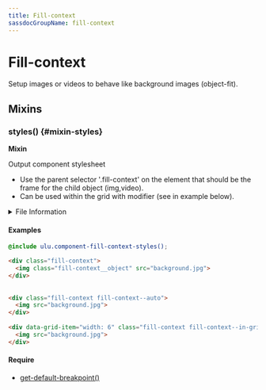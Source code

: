 ```yaml
---
title: Fill-context
sassdocGroupName: fill-context
---
```



# Fill-context

<div class="type-large">

Setup images or videos to behave like background images (object-fit).

</div>



## Mixins




<div class="sassdoc-item-header">

###  styles() {#mixin-styles}

  <div class="sassdoc-item-header__labels">
    <span class="tag tag--primary"><strong>Mixin</strong></span>
  </div>

</div>

  

Output component stylesheet
- Use the parent selector '.fill-context' on the element that should be the 
  frame for the child object (img,video).  
- Can be used within the grid with modifier (see in example below).
    
    


<details>
  <summary>File Information</summary>
  
- **File:** _fill-context.scss
- **Group:** fill-context
- **Type:** mixin
- **Lines (comments):** 10-28
- **Lines (code):** 30-62

</details>

    

#### Examples

      


``` scss
@include ulu.component-fill-context-styles();
```
  

      

      


``` html
<div class="fill-context">
  <img class="fill-context__object" src="background.jpg">
</div>
 
 
<div class="fill-context fill-context--auto">
  <img src="background.jpg">
</div>
 
<div data-grid-item="width: 6" class="fill-context fill-context--in-grid fill-context--contain">
  <img src="background.jpg">
</div>
```
  

      

#### Require

- [get-default-breakpoint()](/sass/components/data-grid/#function-get-default-breakpoint)
  
  
  